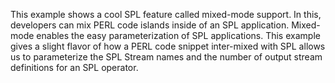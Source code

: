 This example shows a cool SPL feature called mixed-mode support. In this, developers can mix PERL code islands inside of an SPL application. Mixed-mode enables the easy parameterization of SPL applications. This example gives a slight flavor of how a PERL code snippet inter-mixed with SPL allows us to parameterize the SPL Stream names and the number of output stream definitions for an SPL operator.

